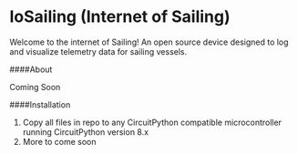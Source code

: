 # IoSailing (Internet of Sailing) 
Welcome to the internet of Sailing! An open source device designed to log and visualize telemetry data for sailing vessels.


####About 

Coming Soon


####Installation

1. Copy all files in repo to any CircuitPython compatible microcontroller running CircuitPython version 8.x
2. More to come soon
